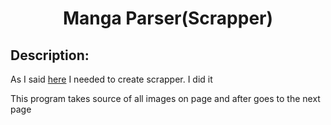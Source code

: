 <h1 align="center">Manga Parser(Scrapper)</h1>
<h2>Description: </h2>
<p>As I said <a href='https://github.com/Yueuwu/read-manga-bastard'>here</a> I needed to create scrapper. I did it</p>
<p>This program takes source of all images on page and after goes to the next page</p>
